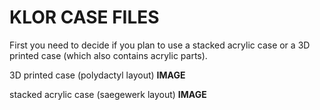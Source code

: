 # KLOR CASE FILES

First you need to decide if you plan to use a stacked acrylic case or a 3D printed case (which also contains acrylic parts).

3D printed case (polydactyl layout)
**IMAGE**

stacked acrylic case (saegewerk layout)
**IMAGE**

